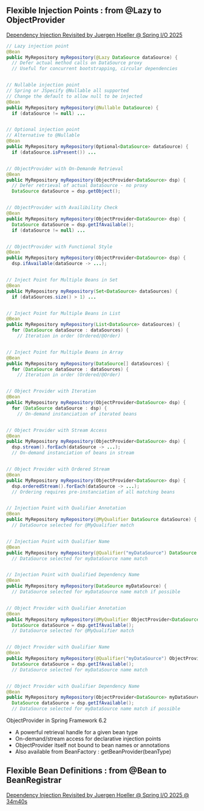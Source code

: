 ## Flexible Injection Points : from @Lazy to ObjectProvider

[Dependency Injection Revisited by Juergen Hoeller @ Spring I/O 2025](https://www.youtube.com/watch?v=AvZEoxH_wGo)

```java
// Lazy injection point
@Bean
public MyRepository myRepository(@Lazy DataSource dataSource) {
  // Defer actual method calls on DataSource proxy
  // Useful for concurrent bootstrapping, circular dependencies


// Nullable injection point
// Spring or JSpecify @Nullable all supported
// Change the default to allow null to be injected
@Bean
public MyRepository myRepository(@Nullable DataSource) {
  if (dataSource != null) ...


// Optional injection point
// Alternative to @Nullable
@Bean
public MyRepository myRepository(Optional<DataSource> dataSource) {
  if (dataSource.isPresent()) ...


// ObjectProvider with On-Demande Retrieval
@Bean
public MyRepository myRepository(ObjectProvider<DataSource> dsp) {
  // Defer retrieval of actual DataSource - no proxy
  DataSource dataSource = dsp.getObject();


// ObjectProvider with Availibility Check
@Bean
public MyRepository myRepository(ObjectProvider<DataSource> dsp) {
  DataSource dataSource = dsp.getIfAvailable();
  if (dataSource != null) ...


// ObjectProvider with Functional Style
@Bean
public MyRepository myRepository(ObjectProvider<DataSource> dsp) {
  dsp.ifAvailable(dataSource -> ...);


// Inject Point for Multiple Beans in Set
@Bean
public MyRepository myRepository(Set<DataSource> dataSources) {
  if (dataSources.size() > 1) ...


// Inject Point for Multiple Beans in List
@Bean
public MyRepository myRepository(List<DataSource> dataSources) {
  for (DataSource dataSource : dataSources) {
    // Iteration in order (Ordered/@Order)


// Inject Point for Multiple Beans in Array
@Bean
public MyRepository myRepository(DataSource[] dataSources) {
  for (DataSource dataSource : dataSources) {
    // Iteration in order (Ordered/@Order)


// Object Provider with Iteration
@Bean
public MyRepository myRepository(ObjectProvider<DataSource> dsp) {
  for (DataSource dataSource : dsp) {
    // On-demand instanciation of iterated beans


// Object Provider with Stream Access
@Bean
public MyRepository myRepository(ObjectProvider<DataSource> dsp) {
  dsp.stream().forEach(dataSource -> ...);
  // On-demand instanciation of beans in stream


// Object Provider with Ordered Stream
@Bean
public MyRepository myRepository(ObjectProvider<DataSource> dsp) {
  dsp.orderedStream().forEach(dataSource -> ...);
  // Ordering requires pre-instanciation of all matching beans


// Injection Point with Qualifier Annotation
@Bean
public MyRepository myRepository(@MyQualifier DataSource dataSource) {
  // DataSource selected for @MyQualifier match


// Injection Point with Qualifier Name
@Bean
public MyRepository myRepository(@Qualifier("myDataSource") DataSource dataSource) {
  // DataSource selected for myDataSource name match


// Injection Point with Qualified Dependency Name
@Bean
public MyRepository myRepository(DataSource myDataSource) {
  // DataSource selected for myDataSource name match if possible


// Object Provider with Qualifier Annotation
@Bean
public MyRepository myRepository(@MyQualifier ObjectProvider<DataSource> dsp) {
  DataSource dataSource = dsp.getIfAvailable();
  // DataSource selected for @MyQualifier match


// Object Provider with Qualifier Name
@Bean
public MyRepository myRepository(@Qualifier("myDataSource") ObjectProvider<DataSource> dsp) {
  DataSource dataSource = dsp.getIfAvailable();
  // DataSource selected for myDataSource name match


// Object Provider with Qualifier Dependency Name
@Bean
public MyRepository myRepository(ObjectProvider<DataSource> myDataSource) {
  DataSource dataSource = dsp.getIfAvailable();
  // DataSource selected for myDataSource name match if possible
```

ObjectProvider in Spring Framework 6.2
* A powerful retrieval handle for a given bean type
* On-demand/stream access for declarative injection points
* ObjectProvider itself not bound to bean names or annotations
* Also available from BeanFactory : getBeanProvider(beanType)

## Flexible Bean Definitions : from @Bean to BeanRegistrar
[Dependency Injection Revisited by Juergen Hoeller @ Spring I/O 2025 @ 34m40s](https://youtu.be/AvZEoxH_wGo?t=2080)
